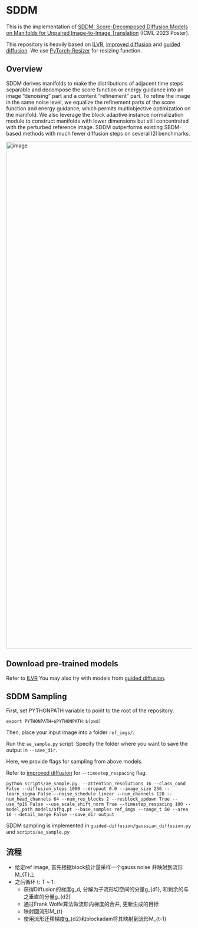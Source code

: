 # SDDM

This is the implementation of [SDDM: Score-Decomposed Diffusion Models on Manifolds for Unpaired Image-to-Image Translation](https://openreview.net/pdf?id=J4w91xRPBY) (ICML 2023 Poster).

This repository is heavily based on [ILVR](https://github.com/jychoi118/ilvr_adm), [improved diffusion](https://github.com/openai/improved-diffusion) and [guided diffusion](https://github.com/openai/guided-diffusion).
We use [PyTorch-Resizer](https://github.com/assafshocher/PyTorch-Resizer) for resizing function.

## Overview

SDDM derives manifolds to make the distributions of adjacent time steps separable and decompose the score function or energy guidance into an image “denoising” part and a content “refinement” part. To refine the image in the same noise level, we equalize the refinement parts of the score function and energy guidance, which permits multiobjective optimization on the manifold. We also leverage the block adaptive instance normalization module to construct manifolds with lower dimensions but still concentrated with the perturbed reference image. SDDM outperforms existing SBDM-based methods with much fewer diffusion steps on several I2I benchmarks.

<img width="1375" alt="image" src="https://github.com/skipper17/mycond_adm/assets/36984150/07b045d1-0fa8-4aec-9289-fd8e98a6392d">


## Download pre-trained models
Refer to [ILVR](https://github.com/jychoi118/ilvr_adm)
You may also try with models from [guided diffusion](https://github.com/openai/guided-diffusion).


## SDDM Sampling
First, set PYTHONPATH variable to point to the root of the repository.

```
export PYTHONPATH=$PYTHONPATH:$(pwd)
```

Then, place your input image into a folder `ref_imgs/`.

Run the `ae_sample.py` script. Specify the folder where you want to save the output in `--save_dir`.

Here, we provide flags for sampling from above models.

Refer to [improved diffusion](https://github.com/openai/improved-diffusion) for `--timestep_respacing` flag.

```
python scripts/ae_sample.py  --attention_resolutions 16 --class_cond False --diffusion_steps 1000 --dropout 0.0 --image_size 256 --learn_sigma False --noise_schedule linear --num_channels 128 --num_head_channels 64 --num_res_blocks 2 --resblock_updown True --use_fp16 False --use_scale_shift_norm True --timestep_respacing 100 --model_path models/afhq.pt --base_samples ref_imgs --range_t 50 --area 16 --detail_merge False --save_dir output
```

SDDM sampling is implemented in `guided-diffusion/gaussian_diffusion.py` and `scripts/ae_sample.py`


## 流程
* 给定ref image, 首先根据block统计量采样一个gauss noise 并映射到流形M_{T}上
* 之后循环 t: T ~ 1:
    * 获得Diffusion的梯度g_d, 分解为子流形切空间的分量g_{d1}, 和剩余的与之垂直的分量g_{d2}
    * 通过Frank Wolfe算法做流形内梯度的合并, 更新生成的目标
    * 映射回流形M_{t}
    * 使用流形迁移梯度g_{d2}和blockadain将其映射到流形M_{t-1}
